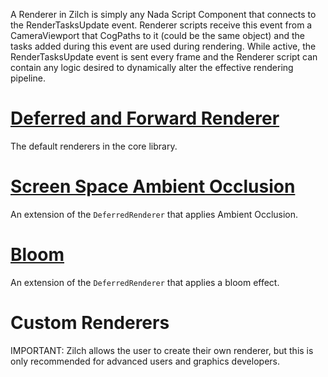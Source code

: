 A Renderer in Zilch is simply any Nada Script Component that connects to the RenderTasksUpdate event. Renderer scripts receive this event from a CameraViewport that CogPaths to it (could be the same object) and the tasks added during this event are used during rendering. While active, the RenderTasksUpdate event is sent every frame and the Renderer script can contain any logic desired to dynamically alter the effective rendering pipeline.

 # [Deferred and Forward Renderer](https://github.com/ZilchEngine/ZilchDocs/blob/master/zilch_editor_documentation/zilchmanual/graphics/renderer/deferred_renderer.md)
The default renderers in the core library.

 # [Screen Space Ambient Occlusion](https://github.com/ZilchEngine/ZilchDocs/blob/master/zilch_editor_documentation/zilchmanual/graphics/renderer/ssao.md)
An extension of the `DeferredRenderer` that applies Ambient Occlusion.

 # [Bloom](https://github.com/ZilchEngine/ZilchDocs/blob/master/zilch_editor_documentation/zilchmanual/graphics/renderer/bloom.md)
An extension of the `DeferredRenderer` that applies a bloom effect.

 # Custom Renderers

IMPORTANT:
Zilch allows the user to create their own renderer, but this is only recommended for advanced users and graphics developers. 

 